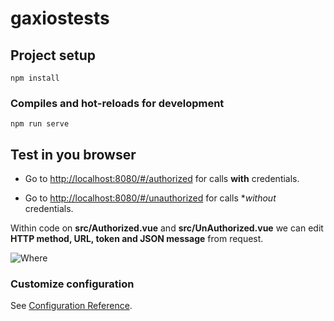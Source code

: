 # gaxiostests

## Project setup
```
npm install
```

### Compiles and hot-reloads for development
```
npm run serve
```
## Test in you browser

* Go to [http://localhost:8080/#/authorized](http://localhost:8080/#/authorized) for calls **with** credentials.

* Go to [http://localhost:8080/#/unauthorized](http://localhost:8080/#/unauthorized) for calls **without* credentials.

Within code on **src/Authorized.vue** and **src/UnAuthorized.vue** we can edit **HTTP method, URL, token and JSON message** from request.

![Where](https://raw.githubusercontent.com/grooving/api-tester/master/where%20to%20change%20url.jpg)


### Customize configuration
See [Configuration Reference](https://cli.vuejs.org/config/).





